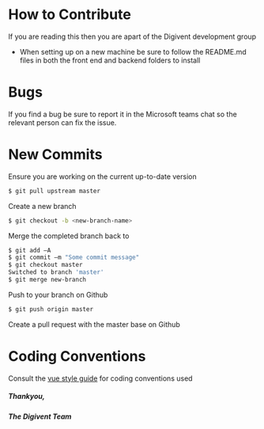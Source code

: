 # How to Contribute

If you are reading this then you are apart of the Digivent development group
- When setting up on a new machine be sure to follow the README.md files in both the front end and backend folders to install

# Bugs

If you find a bug be sure to report it in the Microsoft teams chat so the relevant person can fix the issue.

# New Commits 

Ensure you are working on the current up-to-date version
```sh
$ git pull upstream master
```

Create a new branch
```sh
$ git checkout -b <new-branch-name>
```

Merge the completed branch back to 
```sh
$ git add –A
$ git commit –m "Some commit message"
$ git checkout master
Switched to branch 'master'
$ git merge new-branch
```

Push to your branch on Github
```sh
$ git push origin master
```

Create a pull request with the master base on Github

# Coding Conventions

Consult the [vue style guide](https://vuejs.org/v2/style-guide/) for coding conventions used





##### Thankyou,
##### The Digivent Team
